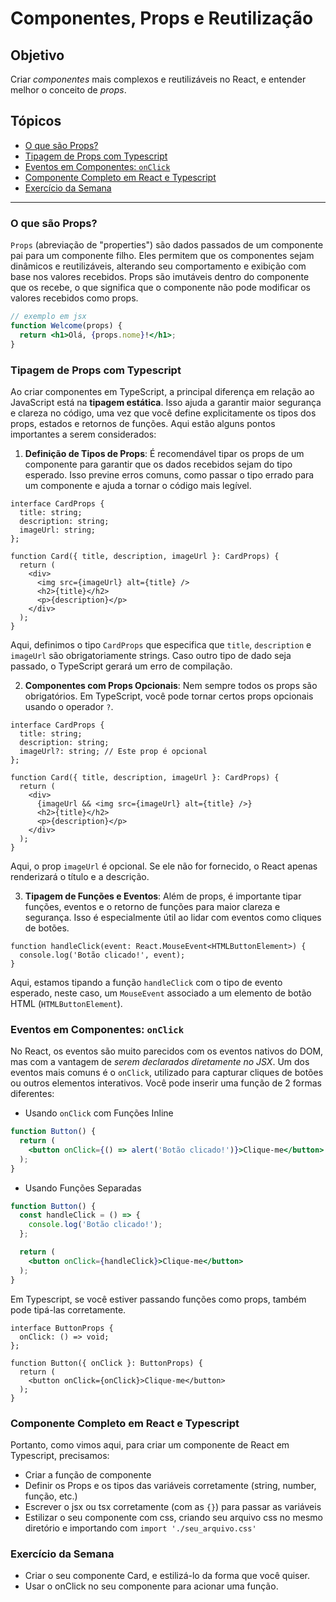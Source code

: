 # Componentes, Props e Reutilização

## Objetivo
Criar *componentes* mais complexos e reutilizáveis no React, e entender melhor o conceito de *props*. 

## Tópicos
- [O que são Props?](#o-que-são-props)
- [Tipagem de Props com Typescript](#tipagem-de-props-com-typescript)
- [Eventos em Componentes: `onClick`](#eventos-em-componentes-onclick)
- [Componente Completo em React e Typescript](#componente-completo-em-react-e-typescript)
- [Exercício da Semana](#exercício-da-semana)
---

### O que são Props?

`Props` (abreviação de "properties") são dados passados de um componente pai para um componente filho. Eles permitem que os componentes sejam dinâmicos e reutilizáveis, alterando seu comportamento e exibição com base nos valores recebidos. Props são imutáveis dentro do componente que os recebe, o que significa que o componente não pode modificar os valores recebidos como props.

```jsx
// exemplo em jsx
function Welcome(props) {
  return <h1>Olá, {props.nome}!</h1>;
}
```

### Tipagem de Props com Typescript

Ao criar componentes em TypeScript, a principal diferença em relação ao JavaScript está na **tipagem estática**. Isso ajuda a garantir maior segurança e clareza no código, uma vez que você define explicitamente os tipos dos props, estados e retornos de funções. Aqui estão alguns pontos importantes a serem considerados:

1. **Definição de Tipos de Props**: É recomendável tipar os props de um componente para garantir que os dados recebidos sejam do tipo esperado. Isso previne erros comuns, como passar o tipo errado para um componente e ajuda a tornar o código mais legível.

```tsx
interface CardProps {
  title: string;
  description: string;
  imageUrl: string;
};

function Card({ title, description, imageUrl }: CardProps) {
  return (
    <div>
      <img src={imageUrl} alt={title} />
      <h2>{title}</h2>
      <p>{description}</p>
    </div>
  );
}
```
Aqui, definimos o tipo `CardProps` que especifica que `title`, `description` e `imageUrl` são obrigatoriamente strings. Caso outro tipo de dado seja passado, o TypeScript gerará um erro de compilação.

2. **Componentes com Props Opcionais**: Nem sempre todos os props são obrigatórios. Em TypeScript, você pode tornar certos props opcionais usando o operador `?`.

```tsx
interface CardProps {
  title: string;
  description: string;
  imageUrl?: string; // Este prop é opcional
};

function Card({ title, description, imageUrl }: CardProps) {
  return (
    <div>
      {imageUrl && <img src={imageUrl} alt={title} />}
      <h2>{title}</h2>
      <p>{description}</p>
    </div>
  );
}
```
Aqui, o prop `imageUrl` é opcional. Se ele não for fornecido, o React apenas renderizará o título e a descrição.

3. **Tipagem de Funções e Eventos**: Além de props, é importante tipar funções, eventos e o retorno de funções para maior clareza e segurança. Isso é especialmente útil ao lidar com eventos como cliques de botões.

```tsx
function handleClick(event: React.MouseEvent<HTMLButtonElement>) {
  console.log('Botão clicado!', event);
}
```
Aqui, estamos tipando a função `handleClick` com o tipo de evento esperado, neste caso, um `MouseEvent` associado a um elemento de botão HTML (`HTMLButtonElement`).

### Eventos em Componentes: `onClick`

No React, os eventos são muito parecidos com os eventos nativos do DOM, mas com a vantagem de *serem declarados diretamente no JSX*. Um dos eventos mais comuns é o `onClick`, utilizado para capturar cliques de botões ou outros elementos interativos. Você pode inserir uma função de 2 formas diferentes:

- Usando `onClick` com Funções Inline
```jsx
function Button() {
  return (
    <button onClick={() => alert('Botão clicado!')}>Clique-me</button>
  );
}
```

- Usando Funções Separadas
```jsx
function Button() {
  const handleClick = () => {
    console.log('Botão clicado!');
  };

  return (
    <button onClick={handleClick}>Clique-me</button>
  );
}
```

Em Typescript, se você estiver passando funções como props, também pode tipá-las corretamente.
```tsx
interface ButtonProps {
  onClick: () => void;
};

function Button({ onClick }: ButtonProps) {
  return (
    <button onClick={onClick}>Clique-me</button>
  );
}
```

### Componente Completo em React e Typescript

Portanto, como vimos aqui, para criar um componente de React em Typescript, precisamos: 
- Criar a função de componente
- Definir os Props e os tipos das variáveis corretamente (string, number, função, etc.)
- Escrever o jsx ou tsx corretamente (com as `{}`) para passar as variáveis
- Estilizar o seu componente com css, criando seu arquivo css no mesmo diretório e importando com `import './seu_arquivo.css'`

### Exercício da Semana
- Criar o seu componente Card, e estilizá-lo da forma que você quiser.
- Usar o onClick no seu componente para acionar uma função.
